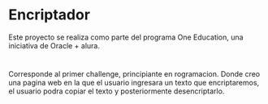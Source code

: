 # Encriptador
Este proyecto se realiza como parte del programa One Education, una iniciativa de Oracle + alura.
#
Corresponde al primer challenge, principiante en rogramacion. Donde creo una pagina web en la que el usuario ingresara un texto que encriptaremos, el usuario podra copiar el texto y posteriormente desencriptarlo.




